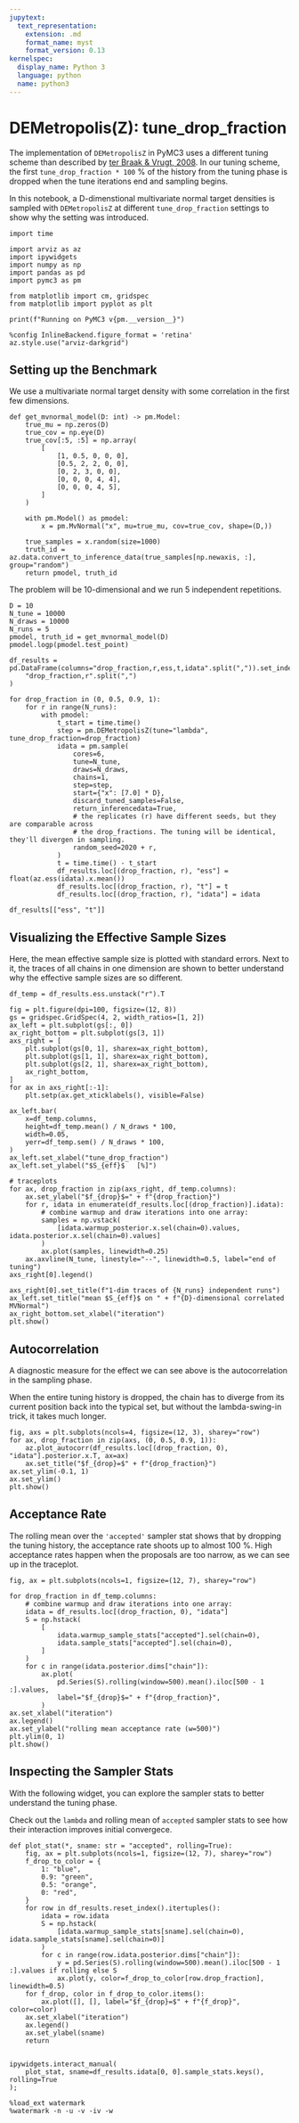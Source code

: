 ```yaml
---
jupytext:
  text_representation:
    extension: .md
    format_name: myst
    format_version: 0.13
kernelspec:
  display_name: Python 3
  language: python
  name: python3
---
```


# DEMetropolis(Z): tune_drop_fraction
The implementation of `DEMetropolisZ` in PyMC3 uses a different tuning scheme than described by [ter Braak & Vrugt, 2008](https://doi.org/10.1007/s11222-008-9104-9).
In our tuning scheme, the first `tune_drop_fraction * 100` % of the history from the tuning phase is dropped when the tune iterations end and sampling begins.

In this notebook, a D-dimenstional multivariate normal target densities is sampled with `DEMetropolisZ` at different `tune_drop_fraction` settings to show why the setting was introduced.

```{code-cell} ipython3
import time

import arviz as az
import ipywidgets
import numpy as np
import pandas as pd
import pymc3 as pm

from matplotlib import cm, gridspec
from matplotlib import pyplot as plt

print(f"Running on PyMC3 v{pm.__version__}")
```

```{code-cell} ipython3
%config InlineBackend.figure_format = 'retina'
az.style.use("arviz-darkgrid")
```

## Setting up the Benchmark
We use a multivariate normal target density with some correlation in the first few dimensions.

```{code-cell} ipython3
def get_mvnormal_model(D: int) -> pm.Model:
    true_mu = np.zeros(D)
    true_cov = np.eye(D)
    true_cov[:5, :5] = np.array(
        [
            [1, 0.5, 0, 0, 0],
            [0.5, 2, 2, 0, 0],
            [0, 2, 3, 0, 0],
            [0, 0, 0, 4, 4],
            [0, 0, 0, 4, 5],
        ]
    )

    with pm.Model() as pmodel:
        x = pm.MvNormal("x", mu=true_mu, cov=true_cov, shape=(D,))

    true_samples = x.random(size=1000)
    truth_id = az.data.convert_to_inference_data(true_samples[np.newaxis, :], group="random")
    return pmodel, truth_id
```

The problem will be 10-dimensional and we run 5 independent repetitions.

```{code-cell} ipython3
D = 10
N_tune = 10000
N_draws = 10000
N_runs = 5
pmodel, truth_id = get_mvnormal_model(D)
pmodel.logp(pmodel.test_point)
```

```{code-cell} ipython3
df_results = pd.DataFrame(columns="drop_fraction,r,ess,t,idata".split(",")).set_index(
    "drop_fraction,r".split(",")
)

for drop_fraction in (0, 0.5, 0.9, 1):
    for r in range(N_runs):
        with pmodel:
            t_start = time.time()
            step = pm.DEMetropolisZ(tune="lambda", tune_drop_fraction=drop_fraction)
            idata = pm.sample(
                cores=6,
                tune=N_tune,
                draws=N_draws,
                chains=1,
                step=step,
                start={"x": [7.0] * D},
                discard_tuned_samples=False,
                return_inferencedata=True,
                # the replicates (r) have different seeds, but they are comparable across
                # the drop_fractions. The tuning will be identical, they'll divergen in sampling.
                random_seed=2020 + r,
            )
            t = time.time() - t_start
            df_results.loc[(drop_fraction, r), "ess"] = float(az.ess(idata).x.mean())
            df_results.loc[(drop_fraction, r), "t"] = t
            df_results.loc[(drop_fraction, r), "idata"] = idata
```

```{code-cell} ipython3
df_results[["ess", "t"]]
```

## Visualizing the Effective Sample Sizes
Here, the mean effective sample size is plotted with standard errors. Next to it, the traces of all chains in one dimension are shown to better understand why the effective sample sizes are so different.

```{code-cell} ipython3
df_temp = df_results.ess.unstack("r").T

fig = plt.figure(dpi=100, figsize=(12, 8))
gs = gridspec.GridSpec(4, 2, width_ratios=[1, 2])
ax_left = plt.subplot(gs[:, 0])
ax_right_bottom = plt.subplot(gs[3, 1])
axs_right = [
    plt.subplot(gs[0, 1], sharex=ax_right_bottom),
    plt.subplot(gs[1, 1], sharex=ax_right_bottom),
    plt.subplot(gs[2, 1], sharex=ax_right_bottom),
    ax_right_bottom,
]
for ax in axs_right[:-1]:
    plt.setp(ax.get_xticklabels(), visible=False)

ax_left.bar(
    x=df_temp.columns,
    height=df_temp.mean() / N_draws * 100,
    width=0.05,
    yerr=df_temp.sem() / N_draws * 100,
)
ax_left.set_xlabel("tune_drop_fraction")
ax_left.set_ylabel("$S_{eff}$   [%]")

# traceplots
for ax, drop_fraction in zip(axs_right, df_temp.columns):
    ax.set_ylabel("$f_{drop}$=" + f"{drop_fraction}")
    for r, idata in enumerate(df_results.loc[(drop_fraction)].idata):
        # combine warmup and draw iterations into one array:
        samples = np.vstack(
            [idata.warmup_posterior.x.sel(chain=0).values, idata.posterior.x.sel(chain=0).values]
        )
        ax.plot(samples, linewidth=0.25)
    ax.axvline(N_tune, linestyle="--", linewidth=0.5, label="end of tuning")
axs_right[0].legend()

axs_right[0].set_title(f"1-dim traces of {N_runs} independent runs")
ax_left.set_title("mean $S_{eff}$ on " + f"{D}-dimensional correlated MVNormal")
ax_right_bottom.set_xlabel("iteration")
plt.show()
```

## Autocorrelation
A diagnostic measure for the effect we can see above is the autocorrelation in the sampling phase.

When the entire tuning history is dropped, the chain has to diverge from its current position back into the typical set, but without the lambda-swing-in trick, it takes much longer.

```{code-cell} ipython3
fig, axs = plt.subplots(ncols=4, figsize=(12, 3), sharey="row")
for ax, drop_fraction in zip(axs, (0, 0.5, 0.9, 1)):
    az.plot_autocorr(df_results.loc[(drop_fraction, 0), "idata"].posterior.x.T, ax=ax)
    ax.set_title("$f_{drop}=$" + f"{drop_fraction}")
ax.set_ylim(-0.1, 1)
ax.set_ylim()
plt.show()
```

## Acceptance Rate
The rolling mean over the `'accepted'` sampler stat shows that by dropping the tuning history, the acceptance rate shoots up to almost 100 %. High acceptance rates happen when the proposals are too narrow, as we can see up in the traceplot.

```{code-cell} ipython3
fig, ax = plt.subplots(ncols=1, figsize=(12, 7), sharey="row")

for drop_fraction in df_temp.columns:
    # combine warmup and draw iterations into one array:
    idata = df_results.loc[(drop_fraction, 0), "idata"]
    S = np.hstack(
        [
            idata.warmup_sample_stats["accepted"].sel(chain=0),
            idata.sample_stats["accepted"].sel(chain=0),
        ]
    )
    for c in range(idata.posterior.dims["chain"]):
        ax.plot(
            pd.Series(S).rolling(window=500).mean().iloc[500 - 1 :].values,
            label="$f_{drop}$=" + f"{drop_fraction}",
        )
ax.set_xlabel("iteration")
ax.legend()
ax.set_ylabel("rolling mean acceptance rate (w=500)")
plt.ylim(0, 1)
plt.show()
```

## Inspecting the Sampler Stats
With the following widget, you can explore the sampler stats to better understand the tuning phase.

Check out the `lambda` and rolling mean of `accepted` sampler stats to see how their interaction improves initial convergece.

```{code-cell} ipython3
def plot_stat(*, sname: str = "accepted", rolling=True):
    fig, ax = plt.subplots(ncols=1, figsize=(12, 7), sharey="row")
    f_drop_to_color = {
        1: "blue",
        0.9: "green",
        0.5: "orange",
        0: "red",
    }
    for row in df_results.reset_index().itertuples():
        idata = row.idata
        S = np.hstack(
            [idata.warmup_sample_stats[sname].sel(chain=0), idata.sample_stats[sname].sel(chain=0)]
        )
        for c in range(row.idata.posterior.dims["chain"]):
            y = pd.Series(S).rolling(window=500).mean().iloc[500 - 1 :].values if rolling else S
            ax.plot(y, color=f_drop_to_color[row.drop_fraction], linewidth=0.5)
    for f_drop, color in f_drop_to_color.items():
        ax.plot([], [], label="$f_{drop}=$" + f"{f_drop}", color=color)
    ax.set_xlabel("iteration")
    ax.legend()
    ax.set_ylabel(sname)
    return


ipywidgets.interact_manual(
    plot_stat, sname=df_results.idata[0, 0].sample_stats.keys(), rolling=True
);
```

```{code-cell} ipython3
%load_ext watermark
%watermark -n -u -v -iv -w
```
